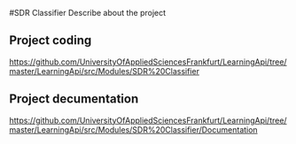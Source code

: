 #SDR Classifier
Describe about the project 

## Project coding 
https://github.com/UniversityOfAppliedSciencesFrankfurt/LearningApi/tree/master/LearningApi/src/Modules/SDR%20Classifier

## Project decumentation
https://github.com/UniversityOfAppliedSciencesFrankfurt/LearningApi/tree/master/LearningApi/src/Modules/SDR%20Classifier/Documentation
